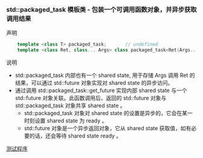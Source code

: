 
### std::packaged_task 模板类 - 包装一个可调用函数对象，并异步获取调用结果

声明
```c++
    template <class T> packaged_task;       // undefined
    template <class Ret, class... Args> class packaged_task<Ret(Args...)>;
```
说明
* std::packaged_task 内部也有一个 shared state, 用于存储 Args 调用 Ret 的结果，可以通过 std::future 对象实现对 shared state 的异步访问。  
* 通过调用 std::packaged_task::get_future 实现内部 shared state 与一个 std::future 对象关联。此函数调用后，返回的 std::future 对象与 std::packaged_task 对象共享 shared state 。  
    * std::packaged_task 对象对 shared state 的设置是异步的，它会在某一时刻设置 shared state 为 ready 。
    * std::future 对象是一个异步返回对象，它从 shared state 获取值，如有必要的话，还会等待 shared state ready 。

[测试程序](t/04_packaged_task.cpp)
